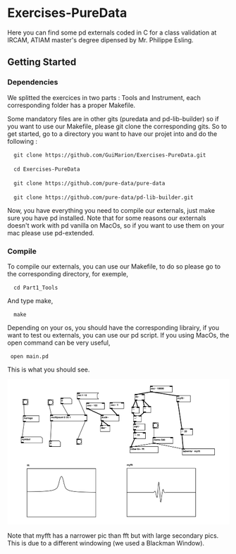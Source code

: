 # Exercises-PureData

Here you can find some pd externals coded in C for a class validation at IRCAM, ATIAM master's degree dipensed by Mr. Philippe Esling.

## Getting Started

### Dependencies

We splitted the exercices in two parts : Tools and Instrument, each corresponding folder has a proper Makefile.

Some mandatory files are in other gits (puredata and pd-lib-builder) so if you want to use our Makefile, please git clone the corresponding gits. So to get started, go to a directory you want to have our projet into and do the following : 

      git clone https://github.com/GuiMarion/Exercises-PureData.git
      
      cd Exercises-PureData
 
      git clone https://github.com/pure-data/pure-data
     
      git clone https://github.com/pure-data/pd-lib-builder.git
      
Now, you have everything you need to compile our externals, just make sure you have pd installed. Note that for some reasons our externals doesn't work with pd vanilla on MacOs, so if you want to use them on your mac please use pd-extended.

### Compile

To compile our externals, you can use our Makefile, to do so please go to the corresponding directory, for exemple, 

      cd Part1_Tools
      
And type make, 

      make
     
Depending on your os, you should have the corresponding librairy, if you want to test ou externals, you can use our pd script. If you using MacOs, the open command can be very useful, 

     open main.pd
     
This is what you should see.

![alt text](figures/main_Part1.png "pd main Part1")

Note that myfft has a narrower pic than fft but with large secondary pics. This is due to a different windowing (we used a Blackman Window).
